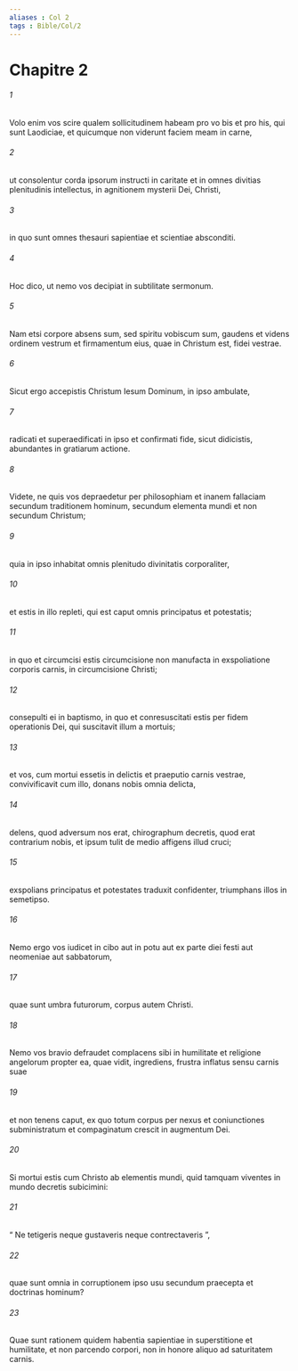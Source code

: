 ```yaml
---
aliases : Col 2
tags : Bible/Col/2
---
```


# Chapitre 2

###### 1
Volo enim vos scire qualem sollicitudinem habeam pro vo bis et pro his, qui sunt Laodiciae, et quicumque non viderunt faciem meam in carne, 
###### 2
ut consolentur corda ipsorum instructi in caritate et in omnes divitias plenitudinis intellectus, in agnitionem mysterii Dei, Christi, 
###### 3
in quo sunt omnes thesauri sapientiae et scientiae absconditi. 
###### 4
Hoc dico, ut nemo vos decipiat in subtilitate sermonum. 
###### 5
Nam etsi corpore absens sum, sed spiritu vobiscum sum, gaudens et videns ordinem vestrum et firmamentum eius, quae in Christum est, fidei vestrae.
###### 6
Sicut ergo accepistis Christum Iesum Dominum, in ipso ambulate, 
###### 7
radicati et superaedificati in ipso et confirmati fide, sicut didicistis, abundantes in gratiarum actione. 
###### 8
Videte, ne quis vos depraedetur per philosophiam et inanem fallaciam secundum traditionem hominum, secundum elementa mundi et non secundum Christum; 
###### 9
quia in ipso inhabitat omnis plenitudo divinitatis corporaliter, 
###### 10
et estis in illo repleti, qui est caput omnis principatus et potestatis; 
###### 11
in quo et circumcisi estis circumcisione non manufacta in exspoliatione corporis carnis, in circumcisione Christi; 
###### 12
consepulti ei in baptismo, in quo et conresuscitati estis per fidem operationis Dei, qui suscitavit illum a mortuis; 
###### 13
et vos, cum mortui essetis in delictis et praeputio carnis vestrae, convivificavit cum illo, donans nobis omnia delicta, 
###### 14
delens, quod adversum nos erat, chirographum decretis, quod erat contrarium nobis, et ipsum tulit de medio affigens illud cruci; 
###### 15
exspolians principatus et potestates traduxit confidenter, triumphans illos in semetipso.
###### 16
Nemo ergo vos iudicet in cibo aut in potu aut ex parte diei festi aut neomeniae aut sabbatorum, 
###### 17
quae sunt umbra futurorum, corpus autem Christi. 
###### 18
Nemo vos bravio defraudet complacens sibi in humilitate et religione angelorum propter ea, quae vidit, ingrediens, frustra inflatus sensu carnis suae 
###### 19
et non tenens caput, ex quo totum corpus per nexus et coniunctiones subministratum et compaginatum crescit in augmentum Dei.
###### 20
Si mortui estis cum Christo ab elementis mundi, quid tamquam viventes in mundo decretis subicimini: 
###### 21
“ Ne tetigeris neque gustaveris neque contrectaveris ”, 
###### 22
quae sunt omnia in corruptionem ipso usu secundum praecepta et doctrinas hominum? 
###### 23
Quae sunt rationem quidem habentia sapientiae in superstitione et humilitate, et non parcendo corpori, non in honore aliquo ad saturitatem carnis.
